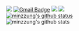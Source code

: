 <a href="https://github.com/minzzung" target="_blank"><img src="https://img.shields.io/badge/Github-181717?style=flat-square&logo=GitHub&logoColor=white"/></a> 
[![Gmail Badge](https://img.shields.io/badge/Gmail-d14836?style=flat-square&logo=Gmail&logoColor=white&link=mailto:dullini0205@gmail.com)](mailto:dullini0205@gmail.com)
<a href="https://www.instagram.com/minzung.e/" target="_blank"><img src="https://img.shields.io/badge/instagram-E4405F?style=flat-square&logo=Instagram&logoColor=white"/></a>
<a href="https://blog.naver.com/alswjd4656" target="_blank"><img src="https://img.shields.io/badge/naver.blog-03C75A?style=flat-square&logo=Naver&logoColor=white"/></a>   
 [![minzzung's github status](https://github-readme-stats.vercel.app/api/top-langs/?username=minzzung&show_icons=true&hide_border=true&title_color=004386&icon_color=004386&layout=compact)](https://github.com/minzzung)   
![minzzung's github stats](https://github-readme-stats.vercel.app/api?username=minzzung&show_icons=true)






<!--
**minzzung/minzzung** is a ✨ _special_ ✨ repository because its `README.md` (this file) appears on your GitHub profile.

Here are some ideas to get you started:

- 🔭 I’m currently working on ...
- 🌱 I’m currently learning ...
- 👯 I’m looking to collaborate on ...
- 🤔 I’m looking for help with ...
- 💬 Ask me about ...
- 📫 How to reach me: ...
- 😄 Pronouns: ...
-->
